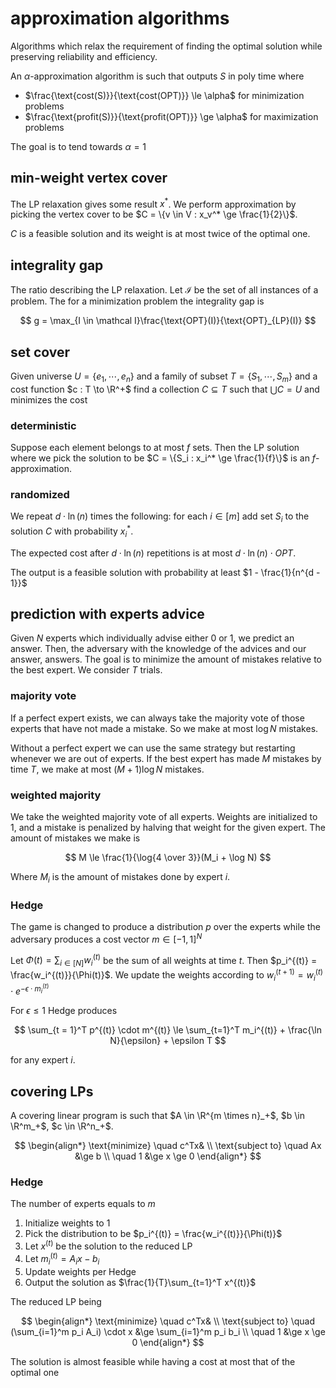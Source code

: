 # approximation algorithms

Algorithms which relax the requirement of finding the optimal solution while preserving reliability and efficiency.

An $\alpha$-approximation algorithm is such that outputs $S$ in poly time where

- $\frac{\text{cost(S)}}{\text{cost(OPT)}} \le \alpha$ for minimization problems
- $\frac{\text{profit(S)}}{\text{profit(OPT)}} \ge \alpha$ for maximization problems

The goal is to tend towards $\alpha = 1$

## min-weight vertex cover

The LP relaxation gives some result $x^*$. We perform approximation by picking the vertex cover to be $C = \{v \in V : x_v^* \ge \frac{1}{2}\}$.

$C$ is a feasible solution and its weight is at most twice of the optimal one.

## integrality gap

The ratio describing the LP relaxation. Let $\mathcal I$ be the set of all instances of a problem. The for a minimization problem the integrality gap is

$$
g = \max_{I \in \mathcal I}\frac{\text{OPT}(I)}{\text{OPT}_{LP}(I)}
$$

## set cover

Given universe $U = \{e_1, \cdots, e_n\}$ and a family of subset $T = \{S_1, \cdots, S_m\}$ and a cost function $c : T \to \R^+$ find a collection $C \subseteq T$ such that $\bigcup C = U$ and minimizes the cost

### deterministic

Suppose each element belongs to at most $f$ sets. Then the LP solution where we pick the solution to be $C = \{S_i : x_i^* \ge \frac{1}{f}\}$ is an $f$-approximation.

### randomized

We repeat $d \cdot \ln(n)$ times the following: for each $i \in [m]$ add set $S_i$ to the solution $C$ with probability $x^*_i$.

The expected cost after $d \cdot \ln(n)$ repetitions is at most $d \cdot \ln(n) \cdot OPT$.

The output is a feasible solution with probability at least $1 - \frac{1}{n^{d - 1}}$

## prediction with experts advice

Given $N$ experts which individually advise either $0$ or $1$, we predict an answer. Then, the adversary with the knowledge of the advices and our answer, answers. The goal is to minimize the amount of mistakes relative to the best expert. We consider $T$ trials.

### majority vote

If a perfect expert exists, we can always take the majority vote of those experts that have not made a mistake. So we make at most $\log N$ mistakes.

Without a perfect expert we can use the same strategy but restarting whenever we are out of experts. If the best expert has made $M$ mistakes by time $T$, we make at most $(M+1) \log N$ mistakes.

### weighted majority

We take the weighted majority vote of all experts. Weights are initialized to 1, and a mistake is penalized by halving that weight for the given expert. The amount of mistakes we make is

$$
M \le \frac{1}{\log{4 \over 3}}(M_i + \log N)
$$

Where $M_i$ is the amount of mistakes done by expert $i$.

### Hedge

The game is changed to produce a distribution $p$ over the experts while the adversary produces a cost vector $m \in [-1, 1]^N$

Let $\Phi(t) = \sum_{i \in [N]} w_i^{(t)}$ be the sum of all weights at time $t$. Then $p_i^{(t)} = \frac{w_i^{(t)}}{\Phi(t)}$. We update the weights according to $w_i^{(t+1)} = w_i^{(t)} \cdot e^{-\epsilon \cdot m_i^{(t)}}$

For $\epsilon \le 1$ Hedge produces

$$
\sum_{t = 1}^T p^{(t)} \cdot m^{(t)} \le \sum_{t=1}^T m_i^{(t)} + \frac{\ln N}{\epsilon} + \epsilon T
$$

for any expert $i$.

## covering LPs

A covering linear program is such that $A \in \R^{m \times n}_+$, $b \in \R^m_+$, $c \in \R^n_+$.

$$
\begin{align*}
	\text{minimize} \quad c^Tx& \\
	\text{subject to} \quad Ax &\ge b \\
	\quad 1 &\ge x \ge 0
\end{align*}
$$

### Hedge

The number of experts equals to $m$

1. Initialize weights to 1
2. Pick the distribution to be $p_i^{(t)} = \frac{w_i^{(t)}}{\Phi(t)}$
3. Let $x^{(t)}$ be the solution to the reduced LP
4. Let $m_i^{(t)} = A_ix - b_i$
5. Update weights per Hedge
6. Output the solution as $\frac{1}{T}\sum_{t=1}^T x^{(t)}$

The reduced LP being

$$
\begin{align*}
	\text{minimize} \quad c^Tx& \\
	\text{subject to} \quad (\sum_{i=1}^m p_i A_i) \cdot x &\ge \sum_{i=1}^m p_i b_i \\
	\quad 1 &\ge x \ge 0
\end{align*}
$$

The solution is almost feasible while having a cost at most that of the optimal one
